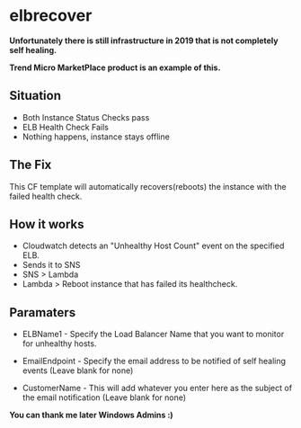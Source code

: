# elbrecover
**Unfortunately there is still infrastructure in 2019 that is not completely self healing.**

**Trend Micro MarketPlace product is an example of this.**

## Situation
* Both Instance Status Checks pass
* ELB Health Check Fails
* Nothing happens, instance stays offline

## The Fix

This CF template will automatically recovers(reboots) the instance with the failed health check.

## How it works

* Cloudwatch detects an "Unhealthy Host Count" event on the specified ELB. 
* Sends it to SNS 
* SNS > Lambda 
* Lambda > Reboot instance that has failed its healthcheck.

## Paramaters


* ELBName1 - Specify the Load Balancer Name that you want to monitor for unhealthy hosts.

* EmailEndpoint - Specify the email address to be notified of self healing events (Leave blank for none)

* CustomerName - This will add whatever you enter here as the subject of the email notification (Leave blank for none)


**You can thank me later Windows Admins :)**
